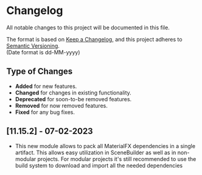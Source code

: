 # Changelog

All notable changes to this project will be documented in this file.

The format is based on [Keep a Changelog](https://keepachangelog.com/en/1.0.0/), and this project adheres
to [Semantic Versioning](https://semver.org/spec/v2.0.0.html).  
(Date format is dd-MM-yyyy)

## Type of Changes

- **Added** for new features.
- **Changed** for changes in existing functionality.
- **Deprecated** for soon-to-be removed features.
- **Removed** for now removed features.
- **Fixed** for any bug fixes.

[//]: ##[Unreleased]

## [11.15.2] - 07-02-2023

- This new module allows to pack all MaterialFX dependencies in a single artifact. This allows easy utilization in
  SceneBuilder as well as in non-modular projects. For modular projects it's still recommended to use the build system
  to download and import all the needed dependencies